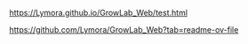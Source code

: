 https://Lymora.github.io/GrowLab_Web/test.html




   
https://github.com/Lymora/GrowLab_Web?tab=readme-ov-file
